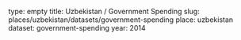 type: empty
title: Uzbekistan / Government Spending
slug: places/uzbekistan/datasets/government-spending
place: uzbekistan
dataset: government-spending
year: 2014
